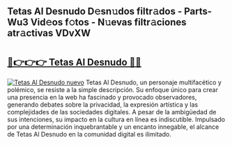 ## Tetas Al Desnudo D𝚎sn𝚞dos filtr𝚊dos - Parts-Wu3 Vid𝚎os f𝚘tos - N𝚞evas filtr𝚊ciones atr𝚊ctivas VDvXW

# <h2><a href="http://mb5uk4j.tromn.icu/?c=Tetas+Al+Desnudo">🔗👉👉👉 Tetas Al Desnudo 🔗🔗</a></h2>

[![Tetas Al Desnudo nuevo](https://i.imgur.com/pEAQMta.gif)](http://mb5uk4j.tromn.icu/?c=Tetas+Al+Desnudo)
Tetas Al Desnudo, un personaje multifacético y polémico, se resiste a la simple descripción. Su enfoque único para crear una presencia en la web ha fascinado y provocado observadores, generando debates sobre la privacidad, la expresión artística y las complejidades de las sociedades digitales. A pesar de la ambigüedad de sus intenciones, su impacto en la cultura en línea es indiscutible. Impulsado por una determinación inquebrantable y un encanto innegable, el alcance de Tetas Al Desnudo en la comunidad digital es ilimitado.

